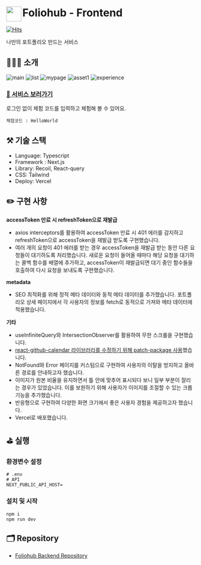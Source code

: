 # <a href="https://www.foliohub.me"><img src="https://github.com/y-solb/foliohub-backend/assets/59462108/8f74737b-07b0-468e-aea3-acf56d8fb233" align="left" width="40" height="40"></a> Foliohub - Frontend

[![Hits](https://hits.seeyoufarm.com/api/count/incr/badge.svg?url=https%3A%2F%2Fgithub.com%2Fy-solb%2Ffoliohub-backend&count_bg=%23607AE9&title_bg=%236A6A6A&icon=&icon_color=%23FF0202&title=hits&edge_flat=false)](https://hits.seeyoufarm.com)

나만의 포트폴리오 만드는 서비스

## 💁🏻‍♀️ 소개

![main](https://github.com/y-solb/foliohub-backend/assets/59462108/1c17f2c2-da2a-477d-b9a6-65960393bb04)
![list](https://github.com/y-solb/foliohub-backend/assets/59462108/99ca6a66-1e10-436f-87db-721045bbb44d)
![mypage](https://github.com/y-solb/foliohub-backend/assets/59462108/c5d767d8-8242-4c56-b9fb-57ab19bc45e2)
![asset1](https://github.com/y-solb/foliohub-backend/assets/59462108/d06a3055-d4b5-41b5-ba12-4afaf1ec6ac9)
![experience](https://github.com/y-solb/foliohub-backend/assets/59462108/1f2ff8a8-b5c8-4bb1-adce-7e4637ca072d)

### [🚀 서비스 보러가기](https://www.foliohub.me)

로그인 없이 체험 코드를 입력하고 체험해 볼 수 있어요.

```
체험코드 : HelloWorld
```

## ⚒️ 기술 스택

- Language: Typescript
- Framework : Next.js
- Library: Recoil, React-query
- CSS: Tailwind
- Deploy: Vercel

## ✏️ 구현 사항

**accessToken 만료 시 refreshToken으로 재발급**

- axios interceptors를 활용하여 accessToken 만료 시 401 에러를 감지하고 refreshToken으로 accessToken을 재발급 받도록 구현했습니다.
- 여러 개의 요청이 401 에러를 받는 경우 accessToken을 재발급 받는 동안 다른 요청들이 대기하도록 처리했습니다. 새로운 요청이 들어올 때마다 해당 요청을 대기하는 콜백 함수를 배열에 추가하고, accessToken이 재발급되면 대기 중인 함수들을 호출하여 다시 요청을 보내도록 구현했습니다.

**metadata**

- SEO 최적화를 위해 정적 메타 데이터와 동적 메타 데이터를 추가했습니다. 포트폴리오 상세 페이지에서 각 사용자의 정보를 fetch로 동적으로 가져와 메타 데이터에 적용했습니다.

**기타**

- useInfiniteQuery와 IntersectionObserver를 활용하여 무한 스크롤을 구현했습니다.
- [react-github-calendar 라이브러리를 수정하기 위해 patch-package 사용](https://sollogging.tistory.com/78)했습니다.
- NotFound와 Error 페이지를 커스텀으로 구현하여 사용자의 이탈을 방지하고 올바른 경로를 안내하고자 했습니다.
- 이미지가 원본 비율을 유지하면서 틀 안에 맞추어 표시되다 보니 일부 부분이 잘리는 경우가 있었습니다. 이를 보완하기 위해 사용자가 이미지를 조절할 수 있는 크롭 기능을 추가했습니다.
- 반응형으로 구현하여 다양한 화면 크기에서 좋은 사용자 경험을 제공하고자 했습니다.
- Vercel로 배포했습니다.

## ⛳️ 실행

### 환경변수 설정

```
# .env
# API
NEXT_PUBLIC_API_HOST=
```

### 설치 및 시작

```
npm i
npm run dev
```

## 🗂️ Repository

- [Foliohub Backend Repository](https://github.com/y-solb/foliohub-backend)
